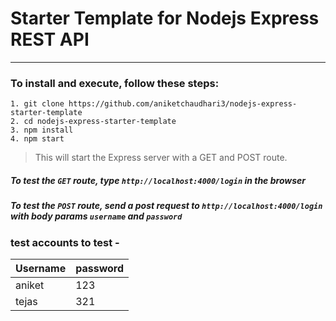 # Starter Template for Nodejs Express REST API
---
### To install and execute, follow these steps:
```
1. git clone https://github.com/aniketchaudhari3/nodejs-express-starter-template
2. cd nodejs-express-starter-template
3. npm install
4. npm start
``` 
> This will start the Express server with a GET and POST route. 
##### To test the `GET` route, type ```http://localhost:4000/login``` in the browser


##### To test the `POST` route, send a post request to ```http://localhost:4000/login``` with body params ```username``` and ```password```

### test accounts to test - 
Username | password
------------ | -------------
aniket  | 123
tejas | 321
